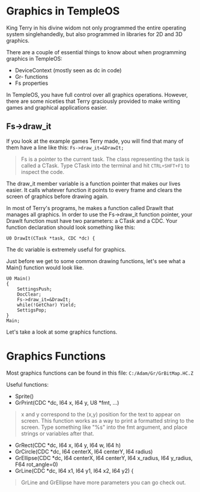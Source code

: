 # Graphics in TempleOS
King Terry in his divine widom not only programmed the entire operating system singlehandedly, but also programmed in libraries for 2D and 3D graphics.

There are a couple of essential things to know about when programming graphics in TempleOS:

- DeviceContext (mostly seen as dc in code)
- Gr- functions
- Fs properties

In TempleOS, you have full control over all graphics operations. However, there are some niceties that Terry graciously provided to make writing games and graphical applications easier.

## Fs->draw_it
If you look at the example games Terry made, you will find that many of them have a line like this:
`Fs->draw_it=&DrawIt;`

> Fs is a pointer to the current task. The class representing the task is called a CTask. Type CTask into the terminal and hit `CTRL+SHFT+F1` to inspect the code.

The draw_it member variable is a function pointer that makes our lives easier. It calls whatever function it points to every frame and clears the screen of graphics before drawing again.

In most of Terry's programs, he makes a function called DrawIt that manages all graphics. In order to use the Fs->draw_it function pointer, your DrawIt function must have two parameters: a CTask and a CDC. Your function declaration should look something like this:

```U0 DrawIt(CTask *task, CDC *dc) {```

The dc variable is extremely useful for graphics. 

Just before we get to some common drawing functions, let's see what a Main() function would look like.

```
U0 Main()
{
    SettingsPush;
    DocClear;
    Fs->draw_it=&DrawIt;
    while(!GetChar) Yield;
    SettigsPop;
}
Main;
```

Let's take a look at some graphics functions.

# Graphics Functions
Most graphics functions can be found in this file:
`C:/Adam/Gr/GrBitMap.HC.Z`

Useful functions:
- Sprite() 
- GrPrint(CDC *dc, I64 x, I64 y, U8 *fmt, ...)
> x and y correspond to the (x,y) position for the text to appear on screen.
> This function works as a way to print a formatted string to the screen. Type something like "%s" into the fmt argument, and place strings or variables after that.
- GrRect(CDC *dc, I64 x, I64 y, I64 w, I64 h)
- GrCircle(CDC *dc, I64 centerX, I64 centerY, I64 radius)
- GrEllipse(CDC *dc, I64 centerX, I64 centerY, I64 x_radius, I64 y_radius, F64 rot_angle=0)
- GrLine(CDC *dc, I64 x1, I64 y1, I64 x2, I64 y2) {
> GrLine and GrEllipse have more parameters you can go check out.


